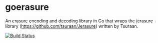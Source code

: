 goerasure
=========

An erasure encoding and decoding library in Go that wraps the jerasure library (https://github.com/tsuraan/Jerasure) written by Tsuraan.

[![Build Status](https://drone.io/github.com/jsgilmore/goerasure/status.png)](https://drone.io/github.com/jsgilmore/goerasure/latest)
